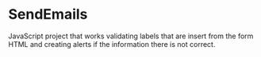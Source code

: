 # SendEmails
JavaScript project that works validating labels that are insert from the form HTML and creating alerts if the information there is not correct. 
